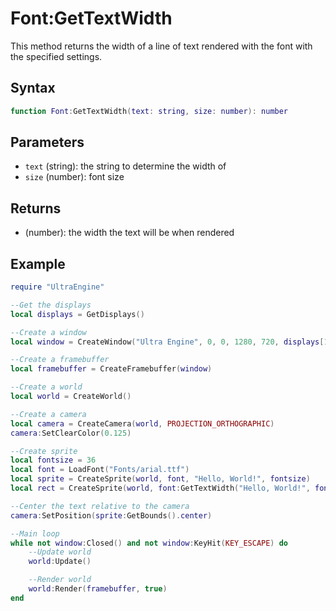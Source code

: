 # Font:GetTextWidth

This method returns the width of a line of text rendered with the font with the specified settings.

## Syntax

```lua
function Font:GetTextWidth(text: string, size: number): number
```

## Parameters

- `text` (string): the string to determine the width of
- `size` (number): font size

## Returns

- (number): the width the text will be when rendered

## Example

```lua
require "UltraEngine"

--Get the displays
local displays = GetDisplays()

--Create a window
local window = CreateWindow("Ultra Engine", 0, 0, 1280, 720, displays[1], WINDOW_TITLEBAR | WINDOW_CENTER)

--Create a framebuffer
local framebuffer = CreateFramebuffer(window)

--Create a world
local world = CreateWorld()

--Create a camera
local camera = CreateCamera(world, PROJECTION_ORTHOGRAPHIC)
camera:SetClearColor(0.125)

--Create sprite
local fontsize = 36
local font = LoadFont("Fonts/arial.ttf")
local sprite = CreateSprite(world, font, "Hello, World!", fontsize)
local rect = CreateSprite(world, font:GetTextWidth("Hello, World!", fontsize), font:GetHeight(fontsize), true)

--Center the text relative to the camera
camera:SetPosition(sprite:GetBounds().center)

--Main loop
while not window:Closed() and not window:KeyHit(KEY_ESCAPE) do
    --Update world
    world:Update()

    --Render world
    world:Render(framebuffer, true)
end
```